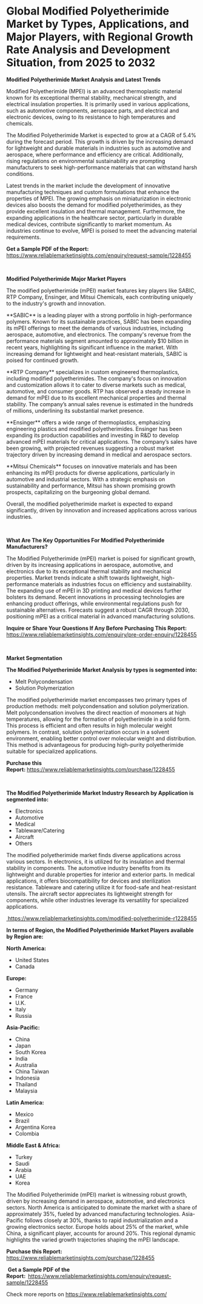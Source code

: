<p><h1>Global Modified Polyetherimide Market by Types, Applications, and Major Players, with Regional Growth Rate Analysis and Development Situation, from 2025 to 2032</h1></p><p><strong>Modified Polyetherimide Market Analysis and Latest Trends</strong></p>
<p><p>Modified Polyetherimide (MPEI) is an advanced thermoplastic material known for its exceptional thermal stability, mechanical strength, and electrical insulation properties. It is primarily used in various applications, such as automotive components, aerospace parts, and electrical and electronic devices, owing to its resistance to high temperatures and chemicals. </p><p>The Modified Polyetherimide Market is expected to grow at a CAGR of 5.4% during the forecast period. This growth is driven by the increasing demand for lightweight and durable materials in industries such as automotive and aerospace, where performance and efficiency are critical. Additionally, rising regulations on environmental sustainability are prompting manufacturers to seek high-performance materials that can withstand harsh conditions. </p><p>Latest trends in the market include the development of innovative manufacturing techniques and custom formulations that enhance the properties of MPEI. The growing emphasis on miniaturization in electronic devices also boosts the demand for modified polyetherimides, as they provide excellent insulation and thermal management. Furthermore, the expanding applications in the healthcare sector, particularly in durable medical devices, contribute significantly to market momentum. As industries continue to evolve, MPEI is poised to meet the advancing material requirements.</p></p>
<p><strong>Get a Sample PDF of the Report:&nbsp;</strong> <a href="https://www.reliablemarketinsights.com/enquiry/request-sample/1228455?utm_campaign=2206&utm_medium=2&utm_source=Github&utm_content=ia&utm_term=02022025&utm_id=modified-polyetherimide">https://www.reliablemarketinsights.com/enquiry/request-sample/1228455</a></p>
<p>&nbsp;</p>
<p><strong>Modified Polyetherimide Major Market Players</strong></p>
<p><p>The modified polyetherimide (mPEI) market features key players like SABIC, RTP Company, Ensinger, and Mitsui Chemicals, each contributing uniquely to the industry's growth and innovation.</p><p>**SABIC** is a leading player with a strong portfolio in high-performance polymers. Known for its sustainable practices, SABIC has been expanding its mPEI offerings to meet the demands of various industries, including aerospace, automotive, and electronics. The company's revenue from the performance materials segment amounted to approximately $10 billion in recent years, highlighting its significant influence in the market. With increasing demand for lightweight and heat-resistant materials, SABIC is poised for continued growth.</p><p>**RTP Company** specializes in custom engineered thermoplastics, including modified polyetherimides. The company's focus on innovation and customization allows it to cater to diverse markets such as medical, automotive, and consumer goods. RTP has observed a steady increase in demand for mPEI due to its excellent mechanical properties and thermal stability. The company’s annual sales revenue is estimated in the hundreds of millions, underlining its substantial market presence.</p><p>**Ensinger** offers a wide range of thermoplastics, emphasizing engineering plastics and modified polyetherimides. Ensinger has been expanding its production capabilities and investing in R&D to develop advanced mPEI materials for critical applications. The company’s sales have been growing, with projected revenues suggesting a robust market trajectory driven by increasing demand in medical and aerospace sectors.</p><p>**Mitsui Chemicals** focuses on innovative materials and has been enhancing its mPEI products for diverse applications, particularly in automotive and industrial sectors. With a strategic emphasis on sustainability and performance, Mitsui has shown promising growth prospects, capitalizing on the burgeoning global demand.</p><p>Overall, the modified polyetherimide market is expected to expand significantly, driven by innovation and increased applications across various industries.</p></p>
<p>&nbsp;</p>
<p><strong>What Are The Key Opportunities For Modified Polyetherimide Manufacturers?</strong></p>
<p><p>The Modified Polyetherimide (mPEI) market is poised for significant growth, driven by its increasing applications in aerospace, automotive, and electronics due to its exceptional thermal stability and mechanical properties. Market trends indicate a shift towards lightweight, high-performance materials as industries focus on efficiency and sustainability. The expanding use of mPEI in 3D printing and medical devices further bolsters its demand. Recent innovations in processing technologies are enhancing product offerings, while environmental regulations push for sustainable alternatives. Forecasts suggest a robust CAGR through 2030, positioning mPEI as a critical material in advanced manufacturing solutions.</p></p>
<p><strong>Inquire or Share Your Questions If Any Before Purchasing This Report:</strong> <a href="https://www.reliablemarketinsights.com/enquiry/pre-order-enquiry/1228455?utm_campaign=2206&utm_medium=2&utm_source=Github&utm_content=ia&utm_term=02022025&utm_id=modified-polyetherimide">https://www.reliablemarketinsights.com/enquiry/pre-order-enquiry/1228455</a></p>
<p>&nbsp;</p>
<p><strong>Market Segmentation</strong></p>
<p><strong>The Modified Polyetherimide Market Analysis by types is segmented into:</strong></p>
<p><ul><li>Melt Polycondensation</li><li>Solution Polymerization</li></ul></p>
<p><p>The modified polyetherimide market encompasses two primary types of production methods: melt polycondensation and solution polymerization. Melt polycondensation involves the direct reaction of monomers at high temperatures, allowing for the formation of polyetherimide in a solid form. This process is efficient and often results in high molecular weight polymers. In contrast, solution polymerization occurs in a solvent environment, enabling better control over molecular weight and distribution. This method is advantageous for producing high-purity polyetherimide suitable for specialized applications.</p></p>
<p><strong>Purchase this Report:&nbsp;</strong><a href="https://www.reliablemarketinsights.com/purchase/1228455?utm_campaign=2206&utm_medium=2&utm_source=Github&utm_content=ia&utm_term=02022025&utm_id=modified-polyetherimide">https://www.reliablemarketinsights.com/purchase/1228455</a></p>
<p>&nbsp;</p>
<p><strong>The Modified Polyetherimide Market Industry Research by Application is segmented into:</strong></p>
<p><ul><li>Electronics</li><li>Automotive</li><li>Medical</li><li>Tableware/Catering</li><li>Aircraft</li><li>Others</li></ul></p>
<p><p>The modified polyetherimide market finds diverse applications across various sectors. In electronics, it is utilized for its insulation and thermal stability in components. The automotive industry benefits from its lightweight and durable properties for interior and exterior parts. In medical applications, it offers biocompatibility for devices and sterilization resistance. Tableware and catering utilize it for food-safe and heat-resistant utensils. The aircraft sector appreciates its lightweight strength for components, while other industries leverage its versatility for specialized applications.</p></p>
<p><a href="https://www.reliablemarketinsights.com/modified-polyetherimide-r1228455?utm_campaign=2206&utm_medium=2&utm_source=Github&utm_content=ia&utm_term=02022025&utm_id=modified-polyetherimide">&nbsp;https://www.reliablemarketinsights.com/modified-polyetherimide-r1228455</a></p>
<p><strong>In terms of Region, the Modified Polyetherimide Market Players available by Region are:</strong></p>
<p>
    <p> <strong> North America: </strong>
        <ul>
            <li>United States</li>
            <li>Canada</li>
        </ul>
        </p> 
    <p> <strong> Europe: </strong>
        <ul>
            <li>Germany</li>
            <li>France</li>
            <li>U.K.</li>
            <li>Italy</li>
            <li>Russia</li>
        </ul>
        </p> 
    <p> <strong> Asia-Pacific: </strong>
        <ul>
            <li>China</li>
            <li>Japan</li>
            <li>South Korea</li>
            <li>India</li>
            <li>Australia</li>
            <li>China Taiwan</li>
            <li>Indonesia</li>
            <li>Thailand</li>
            <li>Malaysia</li>
        </ul>
        </p> 
    <p> <strong> Latin America: </strong>
        <ul>
            <li>Mexico</li>
            <li>Brazil</li>
            <li>Argentina Korea</li>
            <li>Colombia</li>
        </ul>
        </p> 
    <p> <strong> Middle East & Africa: </strong>
        <ul>
            <li>Turkey</li>
            <li>Saudi</li>
            <li>Arabia</li>
            <li>UAE</li>
            <li>Korea</li>
        </ul>
    </p>
    </p>
<p><p>The Modified Polyetherimide (mPEI) market is witnessing robust growth, driven by increasing demand in aerospace, automotive, and electronics sectors. North America is anticipated to dominate the market with a share of approximately 35%, fueled by advanced manufacturing technologies. Asia-Pacific follows closely at 30%, thanks to rapid industrialization and a growing electronics sector. Europe holds about 25% of the market, while China, a significant player, accounts for around 20%. This regional dynamic highlights the varied growth trajectories shaping the mPEI landscape.</p></p>
<p><strong>Purchase this Report: </strong><a href="https://www.reliablemarketinsights.com/purchase/1228455?utm_campaign=2206&utm_medium=2&utm_source=Github&utm_content=ia&utm_term=02022025&utm_id=modified-polyetherimide">https://www.reliablemarketinsights.com/purchase/1228455</a></p>
<p>&nbsp;<strong>Get a Sample PDF of the Report:&nbsp;&nbsp;</strong><a href="https://www.reliablemarketinsights.com/enquiry/request-sample/1228455?utm_campaign=2206&utm_medium=2&utm_source=Github&utm_content=ia&utm_term=02022025&utm_id=modified-polyetherimide">https://www.reliablemarketinsights.com/enquiry/request-sample/1228455</a></p>
<p><strong></strong></p>
<p>Check more reports on <a href="https://www.reliablemarketinsights.com/?utm_campaign=2206&utm_medium=2&utm_source=Github&utm_content=ia&utm_term=02022025&utm_id=modified-polyetherimide">https://www.reliablemarketinsights.com/</a></p>